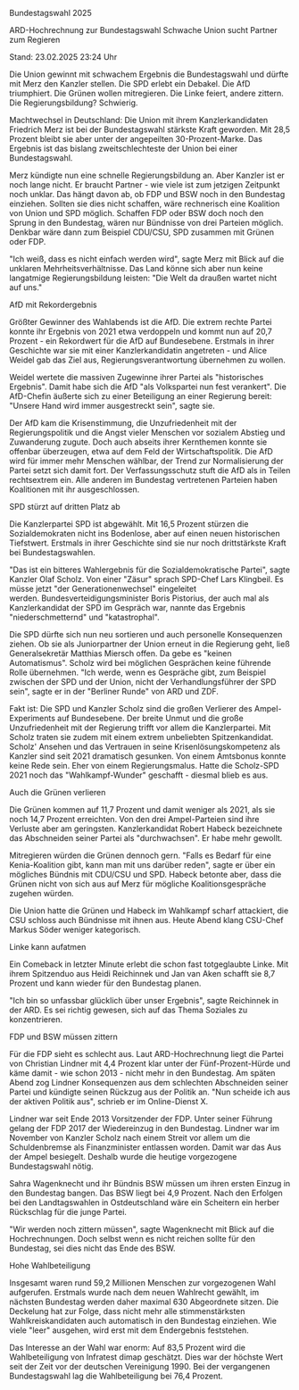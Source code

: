 Bundestagswahl 2025


ARD-Hochrechnung zur Bundestagswahl
Schwache Union sucht Partner zum Regieren


Stand: 23.02.2025 23:24 Uhr


Die Union gewinnt mit schwachem Ergebnis die Bundestagswahl und dürfte mit Merz den Kanzler stellen. Die SPD erlebt ein Debakel. Die AfD triumphiert. Die Grünen wollen mitregieren. Die Linke feiert, andere zittern. Die Regierungsbildung? Schwierig.



Machtwechsel in Deutschland: Die Union mit ihrem Kanzlerkandidaten Friedrich Merz ist bei der Bundestagswahl stärkste Kraft geworden. Mit 28,5 Prozent bleibt sie aber unter der angepeilten 30-Prozent-Marke. Das Ergebnis ist das bislang zweitschlechteste der Union bei einer Bundestagswahl.

Merz kündigte nun eine schnelle Regierungsbildung an. Aber Kanzler ist er noch lange nicht. Er braucht Partner - wie viele ist zum jetzigen Zeitpunkt noch unklar. Das hängt davon ab, ob FDP und BSW noch in den Bundestag einziehen. Sollten sie dies nicht schaffen, wäre rechnerisch eine Koalition von Union und SPD möglich. Schaffen FDP oder BSW doch noch den Sprung in den Bundestag, wären nur Bündnisse von drei Parteien möglich. Denkbar wäre dann zum Beispiel CDU/CSU, SPD zusammen mit Grünen oder FDP.


"Ich weiß, dass es nicht einfach werden wird", sagte Merz mit Blick auf die unklaren Mehrheitsverhältnisse. Das Land könne sich aber nun keine langatmige Regierungsbildung leisten: "Die Welt da draußen wartet nicht auf uns."

AfD mit Rekordergebnis


Größter Gewinner des Wahlabends ist die AfD. Die extrem rechte Partei konnte ihr Ergebnis von 2021 etwa verdoppeln und kommt nun auf 20,7 Prozent - ein Rekordwert für die AfD auf Bundesebene. Erstmals in ihrer Geschichte war sie mit einer Kanzlerkandidatin angetreten - und Alice Weidel gab das Ziel aus, Regierungsverantwortung übernehmen zu wollen. 


Weidel wertete die massiven Zugewinne ihrer Partei als "historisches Ergebnis". Damit habe sich die AfD "als Volkspartei nun fest verankert". Die AfD-Chefin äußerte sich zu einer Beteiligung an einer Regierung bereit: "Unsere Hand wird immer ausgestreckt sein", sagte sie.


Der AfD kam die Krisenstimmung, die Unzufriedenheit mit der Regierungspolitik und die Angst vieler Menschen vor sozialem Abstieg und Zuwanderung zugute. Doch auch abseits ihrer Kernthemen konnte sie offenbar überzeugen, etwa auf dem Feld der Wirtschaftspolitik. Die AfD wird für immer mehr Menschen wählbar, der Trend zur Normalisierung der Partei setzt sich damit fort. Der Verfassungsschutz stuft die AfD als in Teilen rechtsextrem ein. Alle anderen im Bundestag vertretenen Parteien haben Koalitionen mit ihr ausgeschlossen.

SPD stürzt auf dritten Platz ab


Die Kanzlerpartei SPD ist abgewählt. Mit 16,5 Prozent stürzen die Sozialdemokraten nicht ins Bodenlose, aber auf einen neuen historischen Tiefstwert. Erstmals in ihrer Geschichte sind sie nur noch drittstärkste Kraft bei Bundestagswahlen.


"Das ist ein bitteres Wahlergebnis für die Sozialdemokratische Partei", sagte Kanzler Olaf Scholz. Von einer "Zäsur" sprach SPD-Chef Lars Klingbeil. Es müsse jetzt "der Generationenwechsel" eingeleitet werden. Bundesverteidigungsminister Boris Pistorius, der auch mal als Kanzlerkandidat der SPD im Gespräch war, nannte das Ergebnis "niederschmetternd" und "katastrophal".


Die SPD dürfte sich nun neu sortieren und auch personelle Konsequenzen ziehen. Ob sie als Juniorpartner der Union erneut in die Regierung geht, ließ Generalsekretär Matthias Miersch offen. Da gebe es "keinen Automatismus". Scholz wird bei möglichen Gesprächen keine führende Rolle übernehmen. "Ich werde, wenn es Gespräche gibt, zum Beispiel zwischen der SPD und der Union, nicht der Verhandlungsführer der SPD sein", sagte er in der "Berliner Runde" von ARD und ZDF.


Fakt ist: Die SPD und Kanzler Scholz sind die großen Verlierer des Ampel-Experiments auf Bundesebene. Der breite Unmut und die große Unzufriedenheit mit der Regierung trifft vor allem die Kanzlerpartei. Mit Scholz traten sie zudem mit einem extrem unbeliebten Spitzenkandidat. Scholz' Ansehen und das Vertrauen in seine Krisenlösungskompetenz als Kanzler sind seit 2021 dramatisch gesunken. Von einem Amtsbonus konnte keine Rede sein. Eher von einem Regierungsmalus. Hatte die Scholz-SPD 2021 noch das "Wahlkampf-Wunder" geschafft - diesmal blieb es aus.

Auch die Grünen verlieren


Die Grünen kommen auf 11,7 Prozent und damit weniger als 2021, als sie noch 14,7 Prozent erreichten. Von den drei Ampel-Parteien sind ihre Verluste aber am geringsten. Kanzlerkandidat Robert Habeck bezeichnete das Abschneiden seiner Partei als "durchwachsen". Er habe mehr gewollt.


Mitregieren würden die Grünen dennoch gern. "Falls es Bedarf für eine Kenia-Koalition gibt, kann man mit uns darüber reden", sagte er über ein mögliches Bündnis mit CDU/CSU und SPD. Habeck betonte aber, dass die Grünen nicht von sich aus auf Merz für mögliche Koalitionsgespräche zugehen würden.


Die Union hatte die Grünen und Habeck im Wahlkampf scharf attackiert, die CSU schloss auch Bündnisse mit ihnen aus. Heute Abend klang CSU-Chef Markus Söder weniger kategorisch.

Linke kann aufatmen


Ein Comeback in letzter Minute erlebt die schon fast totgeglaubte Linke. Mit ihrem Spitzenduo aus Heidi Reichinnek und Jan van Aken schafft sie 8,7 Prozent und kann wieder für den Bundestag planen.


"Ich bin so unfassbar glücklich über unser Ergebnis", sagte Reichinnek in der ARD. Es sei richtig gewesen, sich auf das Thema Soziales zu konzentrieren.

FDP und BSW müssen zittern


Für die FDP sieht es schlecht aus. Laut ARD-Hochrechnung liegt die Partei von Christian Lindner mit 4,4 Prozent klar unter der Fünf-Prozent-Hürde und käme damit - wie schon 2013 - nicht mehr in den Bundestag. Am späten Abend zog Lindner Konsequenzen aus dem schlechten Abschneiden seiner Partei und kündigte seinen Rückzug aus der Politik an. "Nun scheide ich aus der aktiven Politik aus", schrieb er im Online-Dienst X.


Lindner war seit Ende 2013 Vorsitzender der FDP. Unter seiner Führung gelang der FDP 2017 der Wiedereinzug in den Bundestag. Lindner war im November von Kanzler Scholz nach einem Streit vor allem um die Schuldenbremse als Finanzminister entlassen worden. Damit war das Aus der Ampel besiegelt. Deshalb wurde die heutige vorgezogene Bundestagswahl nötig.


Sahra Wagenknecht und ihr Bündnis BSW müssen um ihren ersten Einzug in den Bundestag bangen. Das BSW liegt bei 4,9 Prozent. Nach den Erfolgen bei den Landtagswahlen in Ostdeutschland wäre ein Scheitern ein herber Rückschlag für die junge Partei.


"Wir werden noch zittern müssen", sagte Wagenknecht mit Blick auf die Hochrechnungen. Doch selbst wenn es nicht reichen sollte für den Bundestag, sei dies nicht das Ende des BSW.

Hohe Wahlbeteiligung


Insgesamt waren rund 59,2 Millionen Menschen zur vorgezogenen Wahl aufgerufen. Erstmals wurde nach dem neuen Wahlrecht gewählt, im nächsten Bundestag werden daher maximal 630 Abgeordnete sitzen. Die Deckelung hat zur Folge, dass nicht mehr alle stimmenstärksten Wahlkreiskandidaten auch automatisch in den Bundestag einziehen. Wie viele "leer" ausgehen, wird erst mit dem Endergebnis feststehen.


Das Interesse an der Wahl war enorm: Auf 83,5 Prozent wird die Wahlbeteiligung von Infratest dimap geschätzt. Dies war der höchste Wert seit der Zeit vor der deutschen Vereinigung 1990. Bei der vergangenen Bundestagswahl lag die Wahlbeteiligung bei 76,4 Prozent.

